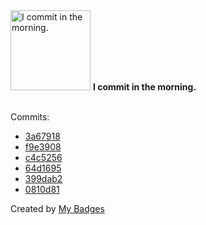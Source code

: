 <img src="https://my-badges.github.io/my-badges/morning-commits.png" alt="I commit in the morning." title="I commit in the morning." width="128">
<strong>I commit in the morning.</strong>
<br><br>

Commits:

- <a href="https://github.com/aristanetworks/j2lint/commit/3a6791866d58453a287cbb8ad97b9bf4263f9845">3a67918</a>
- <a href="https://github.com/aristanetworks/j2lint/commit/f9e390856b01f1e0f2e498c3f89aa48fc1627c26">f9e3908</a>
- <a href="https://github.com/aristanetworks/j2lint/commit/c4c52566d993143b662e466e6f0680b5453ee7b3">c4c5256</a>
- <a href="https://github.com/aristanetworks/j2lint/commit/64d1695a0a692cf0c6b30e4e07c1d071c936a0d5">64d1695</a>
- <a href="https://github.com/aristanetworks/j2lint/commit/399dab2989c0293109478df10b8b5db6e8cd51c6">399dab2</a>
- <a href="https://github.com/aristanetworks/j2lint/commit/0810d81f7aee71329e0fa51934e56052697f3520">0810d81</a>


Created by <a href="https://github.com/my-badges/my-badges">My Badges</a>